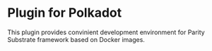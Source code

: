 # Plugin for Polkadot

This plugin provides convinient development environment for Parity Substrate framework based on Docker images.
